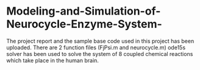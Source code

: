 # Modeling-and-Simulation-of-Neurocycle-Enzyme-System-
The project report and the sample base code used in this project has been uploaded. There are 2 function files (FjPsi.m and neurocycle.m) ode15s solver has been used to solve the system of 8 coupled chemical reactions which take place in the human brain.
